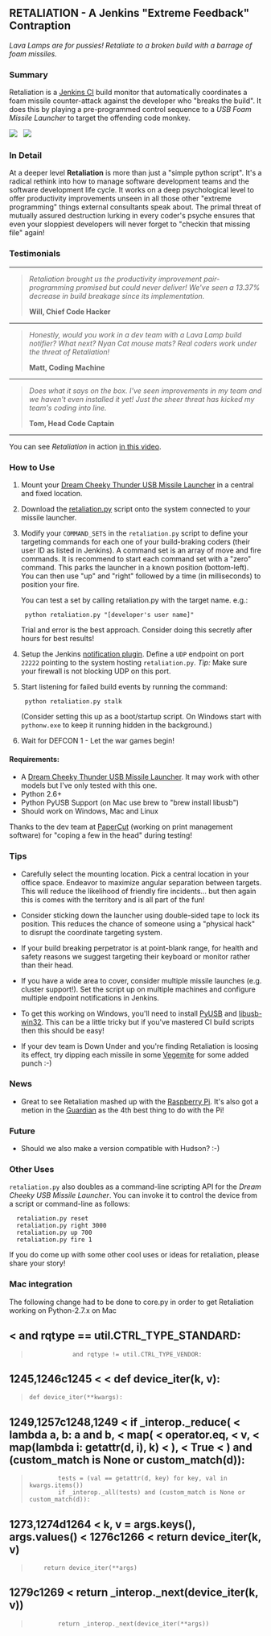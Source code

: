 ## RETALIATION - A Jenkins "Extreme Feedback" Contraption

*Lava Lamps are for pussies! Retaliate to a broken build with a barrage of foam missiles.*

### Summary

Retaliation is a <a href="http://jenkins-ci.org/">Jenkins CI</a> build monitor that 
automatically coordinates a foam missile counter-attack against the developer who "breaks 
the build". It does this by playing a pre-programmed control sequence to a *USB Foam 
Missile Launcher* to target the offending code monkey.

<img src="https://github.com/codedance/Retaliation/raw/master/img/launcher.jpg" />&nbsp;&nbsp;&nbsp;<a href="http://www.youtube.com/watch?v=1EGk2rvZe8A"><img src="https://github.com/codedance/Retaliation/raw/master/img/demo-video.jpg" /></a>

### In Detail

At a deeper level <strong>Retaliation</strong> is more than just a "simple python script". 
It's a radical rethink into how to manage software development teams and the software 
development life cycle.  It works on a deep psychological level to offer productivity 
improvements unseen in all those other "extreme programming" things external consultants 
speak about. The primal threat of mutually assured destruction lurking in every coder's 
psyche ensures that even your sloppiest developers will never forget to "checkin that 
missing file" again!

### Testimonials

***
> <em>Retaliation brought us the productivity improvement pair-programming promised but 
> could never deliver! We've seen a 13.37% decrease in build breakage since its 
> implementation.</em>
> 
>    **Will, Chief Code Hacker**
***
> <em>Honestly, would you work in a dev team with a Lava Lamp build notifier? What next?
> Nyan Cat mouse mats? Real coders work under the threat of Retaliation!</em>
> 
>    **Matt, Coding Machine**
***
> <em>Does what it says on the box. I've seen improvements in my team and we haven't even 
> installed it yet! Just the sheer threat has kicked my team's coding into line.</em>
> 
>    **Tom, Head Code Captain**
***

You can see *Retaliation* in action <a href="http://www.youtube.com/watch?v=1EGk2rvZe8A">
in this video</a>.
 
### How to Use

  1.  Mount your <a href="http://www.dreamcheeky.com/thunder-missile-launcher">Dream Cheeky Thunder USB Missile Launcher</a> 
      in a central and fixed location.

  2.  Download the <a href="https://github.com/codedance/Retaliation/raw/master/retaliation.py">retaliation.py</a> 
      script onto the system connected to your missile launcher.

  3.  Modify your `COMMAND_SETS` in the `retaliation.py` script to define your targeting 
      commands for each one of your build-braking coders (their user ID as listed 
      in Jenkins).  A command set is an array of move and fire commands. It is recommend
      to start each command set with a "zero" command.  This parks the launcher in a known
      position (bottom-left).  You can then use "up" and "right" followed by a time (in 
      milliseconds) to position your fire.
 
      You can test a set by calling retaliation.py with the target name. e.g.:  

           python retaliation.py "[developer's user name]"

      Trial and error is the best approach. Consider doing this secretly after hours for
      best results!

  4.  Setup the Jenkins <a href="https://wiki.jenkins-ci.org/display/JENKINS/Notification+Plugin">notification plugin</a>. 
      Define a `UDP` endpoint on port `22222` pointing to the system hosting 
      `retaliation.py`.  *Tip:* Make sure your firewall is not blocking UDP on this port.

  5.  Start listening for failed build events by running the command:

           python retaliation.py stalk

      (Consider setting this up as a boot/startup script. On Windows start with `pythonw.exe`
      to keep it running hidden in the background.)

  6.  Wait for DEFCON 1 - Let the war games begin!

####  Requirements:

  * A <a href="http://www.dreamcheeky.com/thunder-missile-launcher">Dream Cheeky Thunder USB Missile Launcher</a>. 
    It may work with other models but I've only tested with this one.
  * Python 2.6+
  * Python PyUSB Support (on Mac use brew to "brew install libusb")
  * Should work on Windows, Mac and Linux

Thanks to the dev team at <a href="http://www.papercut.com/">PaperCut</a> (working on print 
management software) for "coping a few in the head" during testing!

### Tips

  * Carefully select the mounting location. Pick a central location in your office space. 
    Endeavor to maximize angular separation between targets. This will reduce the likelihood
    of friendly fire incidents... but then again this is comes with the territory and is all
    part of the fun!
    
  * Consider sticking down the launcher using double-sided tape to lock its position. This
    reduces the chance of someone using a "physical hack" to disrupt the coordinate 
   targeting system.


  * If your build breaking perpetrator is at point-blank range, for health and safety
    reasons we suggest targeting their keyboard or monitor rather than their head.

  * If you have a wide area to cover, consider multiple missile launches (e.g. cluster
    support!). Set the script up on multiple machines and configure multiple endpoint 
    notifications in Jenkins.

  * To get this working on Windows, you'll need to install 
    <a href="http://sourceforge.net/apps/trac/pyusb/">PyUSB</a> and
    <a href="http://sourceforge.net/apps/trac/libusb-win32/wiki">libusb-win32</a>.
    This can be a little tricky but if you've mastered CI build scripts then this
    should be easy!

  * If your dev team is Down Under and you're finding Retaliation is loosing its 
    effect, try dipping each missile in some <a href="http://en.wikipedia.org/wiki/Vegemite">Vegemite</a>
    for some added punch :-)

### News

  * Great to see Retaliation mashed up with the 
   <a href="http://www.raspberrypi.org/archives/tag/open-webos">Raspberry Pi</a>. 
    It's also got a metion in the 
   <a href="http://www.guardian.co.uk/technology/2012/nov/04/12-things-to-make-raspberry-pi?INTCMP=SRCH">Guardian</a> as the 4th best thing to do with the Pi!

### Future

  * Should we also make a version compatible with Hudson? :-)

### Other Uses
 
`retaliation.py` also doubles as a command-line scripting API for the *Dream Cheeky 
USB Missile Launcher*.  You can invoke it to control the device from a script or 
command-line as follows:

      retaliation.py reset
      retaliation.py right 3000
      retaliation.py up 700
      retaliation.py fire 1

If you do come up with some other cool uses or ideas for retaliation, please share 
your story!

### Mac integration

The following change had to be done to core.py in order to get Retaliation working on Python-2.7.x on Mac
        
<                 and rqtype == util.CTRL_TYPE_STANDARD:
---
>                 and rqtype != util.CTRL_TYPE_VENDOR:
1245,1246c1245
<
<     def device_iter(k, v):
---
>     def device_iter(**kwargs):
1249,1257c1248,1249
<             if  _interop._reduce(
<                         lambda a, b: a and b,
<                         map(
<                             operator.eq,
<                             v,
<                             map(lambda i: getattr(d, i), k)
<                         ),
<                         True
<                     ) and (custom_match is None or custom_match(d)):
---
>             tests = (val == getattr(d, key) for key, val in kwargs.items())
>             if _interop._all(tests) and (custom_match is None or custom_match(d)):
1273,1274d1264
<     k, v = args.keys(), args.values()
<
1276c1266
<         return device_iter(k, v)
---
>         return device_iter(**args)
1279c1269
<             return _interop._next(device_iter(k, v))
---
>             return _interop._next(device_iter(**args))
